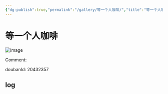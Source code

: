 ```yaml
---
{"dg-publish":true,"permalink":"/gallery/等一个人咖啡/","title":"等一个人咖啡","created":"2025-05-31T15:38:44.836+08:00"}
---
```



# 等一个人咖啡

![image](https://hiraeth-picbed.oss-cn-beijing.aliyuncs.com/20250531153844.webp)

Comment: 



doubanId: 20432357

## log

